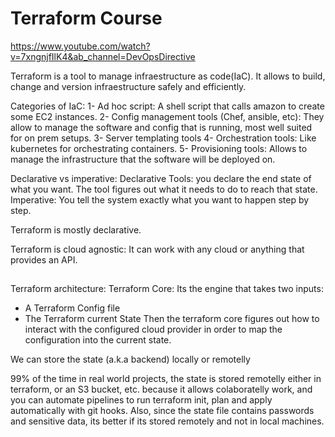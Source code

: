 # Terraform Course
https://www.youtube.com/watch?v=7xngnjfIlK4&ab_channel=DevOpsDirective

Terraform is a tool to manage infraestructure as code(IaC).
It allows to build, change and version infraestructure safely and efficiently.

Categories of IaC:
1- Ad hoc script: A shell script that calls amazon to create some EC2 instances.
2- Config management tools (Chef, ansible, etc): They allow to manage the software and config that is running,
most well suited for on prem setups.
3- Server templating tools
4- Orchestration tools: Like kubernetes for orchestrating containers.
5- Provisioning tools: Allows to manage the infrastructure that the software will be deployed on.


Declarative vs imperative:
Declarative Tools: you declare the end state of what you want. The tool figures out what it needs to do to reach that state.
Imperative: You tell the system exactly what you want to happen step by step.

Terraform is mostly declarative.

Terraform is cloud agnostic: It can work with any cloud or anything that provides an API.


## 

Terraform architecture:
Terraform Core: Its the engine that takes two inputs:
- A Terraform Config file 
- The Terraform current State
Then the terraform core figures out how to interact with the configured cloud provider in order to map the configuration into the current state.


We can store the state (a.k.a backend) locally or remotelly

99% of the time in real world projects, the state is stored remotelly either in terraform, or an S3 bucket, etc.
because it allows colaboratelly work, and you can automate pipelines to run terraform init, plan and apply automatically with git hooks. Also, since the state file contains passwords and sensitive data, its better if its stored remotely and not in local machines.
